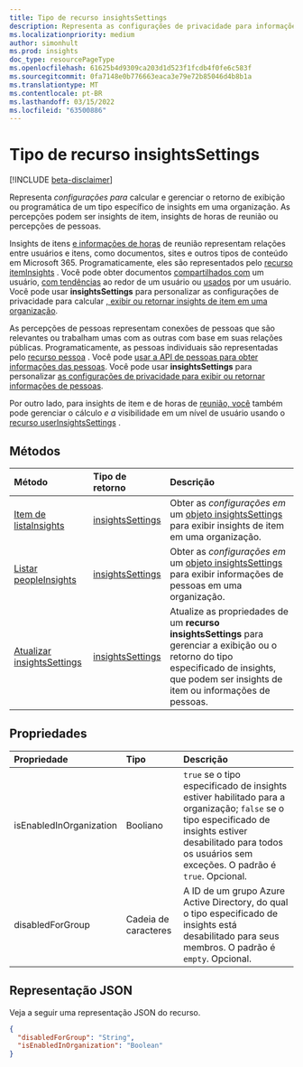```yaml
---
title: Tipo de recurso insightsSettings
description: Representa as configurações de privacidade para informações.
ms.localizationpriority: medium
author: simonhult
ms.prod: insights
doc_type: resourcePageType
ms.openlocfilehash: 61625b4d9309ca203d1d523f1fcdb4f0fe6c583f
ms.sourcegitcommit: 0fa7148e0b776663eaca3e79e72b85046d4b8b1a
ms.translationtype: MT
ms.contentlocale: pt-BR
ms.lasthandoff: 03/15/2022
ms.locfileid: "63500886"
---
```

# <a name="insightssettings-resource-type"></a>Tipo de recurso insightsSettings

[!INCLUDE [beta-disclaimer](../../includes/beta-disclaimer.md)]

Representa _configurações para_ calcular e gerenciar o retorno de exibição ou programática de um tipo específico de insights em uma organização. As percepções podem ser insights de item, insights de horas de reunião ou percepções de pessoas. 

Insights de itens [e informações de horas](https://support.microsoft.com/office/suggested-meeting-hours-0613d113-d7c1-4faa-bb11-c8ba30a78ef1) de reunião representam relações entre usuários e itens, como documentos, sites e outros tipos de conteúdo em Microsoft 365. Programaticamente, eles são representados pelo [recurso itemInsights](iteminsights.md) . Você pode obter documentos [compartilhados com](../api/insights-list-shared.md) um usuário, [com tendências](../api/insights-list-trending.md) ao redor de um usuário ou [usados](../api/insights-list-used.md) por um usuário. Você pode usar **insightsSettings** para personalizar as configurações de privacidade para calcular [, exibir ou retornar insights de item em uma organização](/graph/insights-customize-item-insights-privacy).

As percepções de pessoas representam conexões de pessoas que são relevantes ou trabalham umas com as outras com base em suas relações públicas. Programaticamente, as pessoas individuais são representadas pelo [recurso pessoa](person.md) . Você pode [usar a API de pessoas para obter informações das pessoas](/graph/people-example). Você pode usar **insightsSettings** para personalizar [as configurações de privacidade para exibir ou retornar informações de pessoas](/graph/insights-customize-people-insights-privacy).

Por outro lado, para insights de item e de horas de [reunião, você](https://support.microsoft.com/office/update-your-meeting-hours-using-the-profile-card-0613d113-d7c1-4faa-bb11-c8ba30a78ef1) também pode gerenciar o cálculo _e a_ visibilidade em um nível de usuário usando o [recurso userInsightsSettings](userinsightssettings.md) .

## <a name="methods"></a>Métodos

| Método       | Tipo de retorno | Descrição |
|:-------------|:------------|:------------|
| [Item de listaInsights](../api/organizationsettings-list-iteminsights.md) | [insightsSettings](insightssettings.md) | Obter as _configurações em_ um [objeto insightsSettings](insightssettings.md) para exibir insights de item em uma organização. |
| [Listar peopleInsights](../api/organizationsettings-list-peopleinsights.md) | [insightsSettings](insightssettings.md) | Obter as _configurações em_ um [objeto insightsSettings](insightssettings.md) para exibir informações de pessoas em uma organização. |
| [Atualizar insightsSettings](../api/insightssettings-update.md) | [insightsSettings](insightssettings.md) | Atualize as propriedades de um **recurso insightsSettings** para gerenciar a exibição ou o retorno do tipo especificado de insights, que podem ser insights de item ou informações de pessoas. |


## <a name="properties"></a>Propriedades

| Propriedade   | Tipo|Descrição|
|:---------------|:--------|:----------|
|isEnabledInOrganization|Booliano| `true` se o tipo especificado de insights estiver habilitado para a organização; `false` se o tipo especificado de insights estiver desabilitado para todos os usuários sem exceções. O padrão é `true`. Opcional.|
|disabledForGroup|Cadeia de caracteres| A ID de um grupo Azure Active Directory, do qual o tipo especificado de insights está desabilitado para seus membros. O padrão é `empty`. Opcional.|

## <a name="json-representation"></a>Representação JSON

Veja a seguir uma representação JSON do recurso.

<!-- {
  "blockType": "resource",
  "optionalProperties": [],
  "@odata.type": "microsoft.graph.insightsSettings"
}-->

```json
{
  "disabledForGroup": "String",
  "isEnabledInOrganization": "Boolean"
}
```





